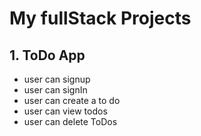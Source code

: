 # My fullStack Projects

## 1. ToDo App

- user can signup
- user can signIn
- user can create a to do
- user can view todos
- user can delete ToDos
